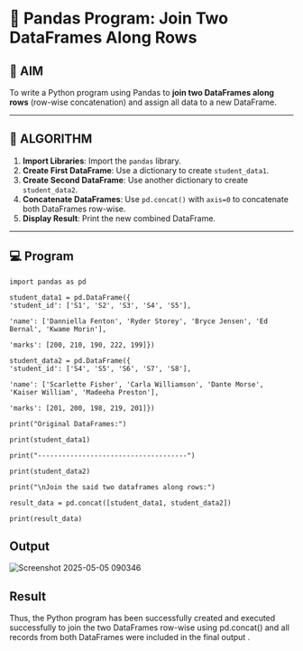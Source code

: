 # 🧪 Pandas Program: Join Two DataFrames Along Rows

## 🎯 AIM

To write a Python program using Pandas to **join two DataFrames along rows** (row-wise concatenation) and assign all data to a new DataFrame.

---

## 🧠 ALGORITHM

1. **Import Libraries**: Import the `pandas` library.
2. **Create First DataFrame**: Use a dictionary to create `student_data1`.
3. **Create Second DataFrame**: Use another dictionary to create `student_data2`.
4. **Concatenate DataFrames**: Use `pd.concat()` with `axis=0` to concatenate both DataFrames row-wise.
5. **Display Result**: Print the new combined DataFrame.

---

## 💻 Program
```
import pandas as pd 

student_data1 = pd.DataFrame({ 
'student_id': ['S1', 'S2', 'S3', 'S4', 'S5'], 

'name': ['Danniella Fenton', 'Ryder Storey', 'Bryce Jensen', 'Ed Bernal', 'Kwame Morin'],  

'marks': [200, 210, 190, 222, 199]}) 

student_data2 = pd.DataFrame({ 
'student_id': ['S4', 'S5', 'S6', 'S7', 'S8'], 

'name': ['Scarlette Fisher', 'Carla Williamson', 'Dante Morse', 'Kaiser William', 'Madeeha Preston'], 

'marks': [201, 200, 198, 219, 201]}) 

print("Original DataFrames:") 

print(student_data1)

print("-------------------------------------") 

print(student_data2) 

print("\nJoin the said two dataframes along rows:") 

result_data = pd.concat([student_data1, student_data2]) 

print(result_data)
```

## Output
![Screenshot 2025-05-05 090346](https://github.com/user-attachments/assets/b2f27b03-2676-4434-8b8e-8a34c734dc5c)
## Result
Thus, the Python program has been successfully created and executed successfully to join the 
two DataFrames row-wise using pd.concat() and all records from both DataFrames were 
included in the final output .
